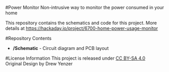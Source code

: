 #Power Monitor
Non-intrusive way to monitor the power consumed in your home

This repository contains the schematics and code for this project.
More details at https://hackaday.io/project/6700-home-power-usage-monitor
  
#Repository Contents
* **/Schematic** - Circuit diagram and PCB layout
  
#License Information
This project is released under <a href = "https://creativecommons.org/licenses/by-sa/4.0/">CC BY-SA 4.0</a>  
Original Design by Drew Yenzer
